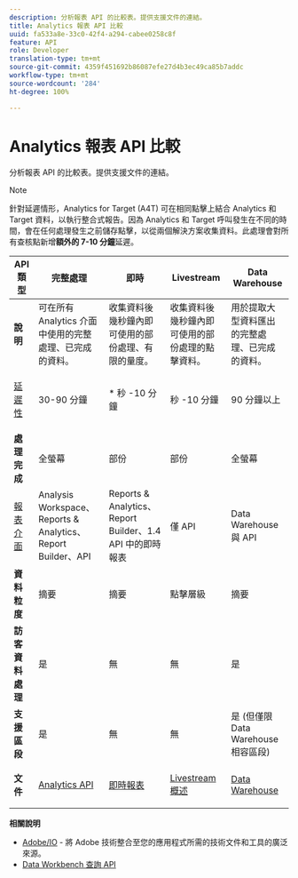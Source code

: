 ```yaml
---
description: 分析報表 API 的比較表。提供支援文件的連結。
title: Analytics 報表 API 比較
uuid: fa533a8e-33c0-42f4-a294-cabee0258c8f
feature: API
role: Developer
translation-type: tm+mt
source-git-commit: 4359f451692b86087efe27d4b3ec49ca85b7addc
workflow-type: tm+mt
source-wordcount: '284'
ht-degree: 100%

---
```



# Analytics 報表 API 比較

分析報表 API 的比較表。提供支援文件的連結。

>[!NOTE]
>
> 針對延遲情形，Analytics for Target (A4T) 可在相同點擊上結合 Analytics 和 Target 資料，以執行整合式報告。因為 Analytics 和 Target 呼叫發生在不同的時間，會在任何處理發生之前儲存點擊，以從兩個解決方案收集資料。此處理會對所有查核點新增&#x200B;**額外的 7-10 分鐘**&#x200B;延遲。

<table id="table_7AF4FD678D494063ADF459B3CBC3EF3F"> 
 <thead> 
  <tr> 
   <th colname="col1" class="entry"> API 類型 </th> 
   <th colname="col2" class="entry"> 完整處理 </th> 
   <th colname="col3" class="entry"> 即時 </th> 
   <th colname="col4" class="entry"> Livestream </th> 
   <th colname="col5" class="entry"> Data Warehouse </th> 
  </tr> 
 </thead>
 <tbody> 
  <tr> 
   <td colname="col1"> <b>說明</b> </td> 
   <td colname="col2"> 可在所有 Analytics 介面中使用的完整處理、已完成的資料。 </td> 
   <td colname="col3"> 收集資料後幾秒鐘內即可使用的部份處理、有限的量度。 </td> 
   <td colname="col4"> 收集資料後幾秒鐘內即可使用的部份處理的點擊資料。 </td> 
   <td colname="col5"> 用於提取大型資料匯出的完整處理、已完成的資料。 </td> 
  </tr> 
  <tr> 
   <td colname="col1"> <p><a href="https://docs.adobe.com/content/help/zh-Hant/analytics/technotes/latency.html"  > 延遲性</a> </p> </td> 
   <td colname="col2"> 30-90 分鐘 </td> 
   <td colname="col3"> * 秒 -10 分鐘 </td> 
   <td colname="col4"> 秒 -10 分鐘 </td> 
   <td colname="col5"> 90 分鐘以上 </td> 
  </tr> 
  <tr> 
   <td colname="col1"> <b>處理完成</b> </td> 
   <td colname="col2"> 全螢幕 </td> 
   <td colname="col3"> 部份 </td> 
   <td colname="col4"> 部份 </td> 
   <td colname="col5"> 全螢幕 </td> 
  </tr> 
  <tr> 
   <td colname="col1"> <a href="https://docs.adobe.com/content/help/zh-Hant/analytics/landing/home.html"  > 報表介面</a> </td> 
   <td colname="col2"> Analysis Workspace、Reports &amp; Analytics、Report Builder、API </td> 
   <td colname="col3"> Reports &amp; Analytics、Report Builder、1.4 API 中的即時報表 </td> 
   <td colname="col4"> 僅 API </td> 
   <td colname="col5"> Data Warehouse 與 API </td> 
  </tr> 
  <tr> 
   <td colname="col1"> <b>資料粒度</b> </td> 
   <td colname="col2"> 摘要 </td> 
   <td colname="col3"> 摘要 </td> 
   <td colname="col4"> 點擊層級 </td> 
   <td colname="col5"> 摘要 </td> 
  </tr> 
  <tr> 
   <td colname="col1"> <b>訪客資料處理</b> </td> 
   <td colname="col2"> 是 </td> 
   <td colname="col3"> 無 </td> 
   <td colname="col4"> 無 </td> 
   <td colname="col5"> 是 </td> 
  </tr> 
  <tr> 
   <td colname="col1"> <b>支援區段</b> </td> 
   <td colname="col2"> 是 </td> 
   <td colname="col3"> 無 </td> 
   <td colname="col4"> 無 </td> 
   <td colname="col5"> 是 (但僅限 Data Warehouse 相容區段) </td> 
  </tr> 
   <tr> 
   <td colname="col1"> <b>文件</b> </td> 
   <td colname="col2"> <p> <a href="https://www.adobe.io/apis/experiencecloud/analytics/docs.html"  > Analytics API</a> </p> </td> 
   <td colname="col3"> <p> <a href="https://github.com/AdobeDocs/analytics-1.4-apis"  > 即時報表</a> </p> </td> 
   <td colname="col4"> <p> <a href="https://github.com/AdobeDocs/analytics-1.4-apis/blob/master/docs/live-stream-api/getting_started.md"  > Livestream 概述</a> </p> </td> 
   <td colname="col5"> <p><a href="https://docs.adobe.com/content/help/zh-Hant/analytics/export/data-warehouse/data-warehouse.html"  > Data Warehouse</a> </p> </td> 
  </tr> 
 </tbody> 
</table>

**相關說明**

* [Adobe/IO](https://www.adobe.io/) - 將 Adobe 技術整合至您的應用程式所需的技術文件和工具的廣泛來源。
* [Data Workbench 查詢 API](https://marketing.adobe.com/developer/documentation/data-workbench-query-api/c-ins-qry-api)


